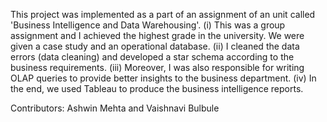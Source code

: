 This project was implemented as a part of an assignment of an unit called 'Business Intelligence and Data Warehousing'. 
(i) This was a group assignment and I achieved the highest grade in the university. We were given a case study and an operational database. 
(ii) I cleaned the data errors (data cleaning) and developed a star schema according to the business requirements.
(iii) Moreover, I was also responsible for writing OLAP queries to provide better insights to the business department.
(iv) In the end, we used Tableau to produce the business intelligence reports.

Contributors: Ashwin Mehta and Vaishnavi Bulbule
